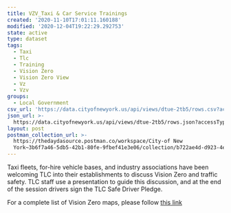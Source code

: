 ```yaml
---
title: VZV_Taxi & Car Service Trainings
created: '2020-11-10T17:01:11.160188'
modified: '2020-12-04T19:22:29.292753'
state: active
type: dataset
tags:
  - Taxi
  - Tlc
  - Training
  - Vision Zero
  - Vision Zero View
  - Vz
  - Vzv
groups:
  - Local Government
csv_url: 'https://data.cityofnewyork.us/api/views/dtue-2tb5/rows.csv?accessType=DOWNLOAD'
json_url: >-
  https://data.cityofnewyork.us/api/views/dtue-2tb5/rows.json?accessType=DOWNLOAD
layout: post
postman_collection_url: >-
  https://thedaydasource.postman.co/workspace/City-of New
  York~3b6f7a46-5db5-42b1-80fe-9fbef41e3e06/collection/b722ae4d-d923-4e91-bb0d-f1d411f063fc
---
```

Taxi fleets, for-hire vehicle bases, and industry associations have been welcoming TLC into their establishments to discuss Vision Zero and traffic safety. TLC staff use a presentation to guide this discussion, and at the end of the session drivers sign the TLC Safe Driver Pledge.

For a complete list of Vision Zero maps, please follow <a href="https://data.cityofnewyork.us/browse?q=vzv&sortBy=last_modified&utf8=%E2%9C%93">this link</a>
